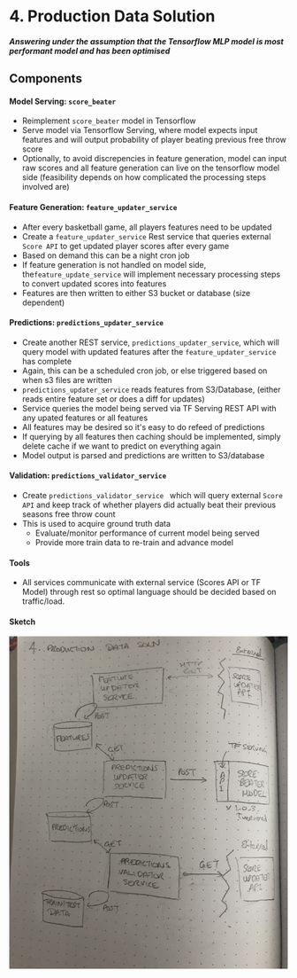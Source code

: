 # 4. Production Data Solution

##### Answering under the assumption that the Tensorflow MLP model is most performant model and has been optimised

## Components

#### Model Serving: `score_beater`

- Reimplement `score_beater` model in Tensorflow
- Serve model via Tensorflow Serving, where model expects input features and will output probability of player beating previous free throw score
- Optionally, to avoid discrepencies in feature generation, model can input raw scores and all feature generation can live on the tensorflow model side (feasibility depends on how complicated the processing steps involved are)

#### Feature Generation: `feature_updater_service`
- After every basketball game, all players features need to be updated
- Create a `feature_updater_service` Rest service that queries external `Score API` to get updated player scores after every game
- Based on demand this can be a night cron job
- If feature generation is not handled on model side, the`feature_update_service` will implement necessary processing steps to convert updated scores into features
- Features are then written to either S3 bucket or database (size dependent)

#### Predictions: `predictions_updater_service`
- Create another REST service, `predictions_updater_service`, which will query model with updated features after the `feature_updater_service` has complete
- Again, this can be a scheduled cron job, or else triggered based on when s3 files are written 
- `predictions_updater_service` reads features from S3/Database, (either reads entire feature set or does a diff for updates) 
- Service queries the model being served via TF Serving REST API with any upated features or all features 
- All features may be desired so it's easy to do refeed of predictions 
- If querying by all features then caching should be implemented, simply delete cache if we want to predict on everything again
- Model output is parsed and predictions are written to S3/database

#### Validation: `predictions_validator_service`
- Create `predictions_validator_service ` which will query external `Score API` and keep track of whether players did actually beat their previous seasons free throw count
- This is used to acquire ground truth data 
	- Evaluate/monitor performance of current model being served 
	- Provide more train data to re-train and advance model

#### Tools
- All services communicate with external service (Scores API or TF Model) through rest so optimal language should be decided based on traffic/load.

#### Sketch

<img src="./4_sketch.jpg" width="600" height="600"/> 
